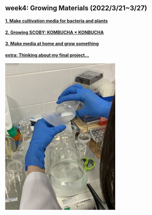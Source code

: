 ## week4: Growing Materials (2022/3/21~3/27)

####  [1. Make cultivation media for bacteria and plants](1/1.md)

####  [2. Growing SCOBY: KOMBUCHA × KONBUCHA](2/2.md)

####  [3. Make media at home and grow something](3/3.md)

####  [extra: Thinking about my final project...](../../finalproject/previous/0313/index.md)

<img width="70%" alt="img" src="images/IMG_3350.jpeg">
